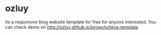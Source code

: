 # ozluy
Its a responsive blog website template for free for anyone interested.
You can check demo on http://ozluy.github.io/projects/blog-template
